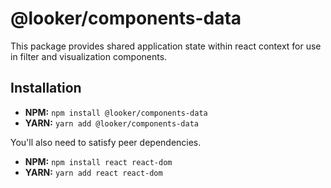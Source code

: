 # @looker/components-data

This package provides shared application state within react context for use in filter and visualization components.

## Installation

- **NPM:** `npm install @looker/components-data`
- **YARN:** `yarn add @looker/components-data`

You'll also need to satisfy peer dependencies.

- **NPM:** `npm install react react-dom `
- **YARN:** `yarn add react react-dom`
